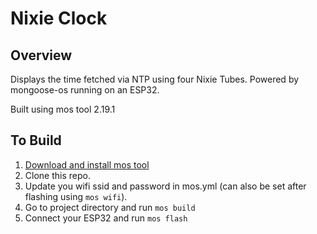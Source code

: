 # Nixie Clock

## Overview

Displays the time fetched via NTP using four Nixie Tubes. Powered by mongoose-os running on an ESP32.

Built using mos tool 2.19.1

## To Build

1. [Download and install mos tool](https://mongoose-os.com/docs/mongoose-os/quickstart/setup.md)
2. Clone this repo.
3. Update you wifi ssid and password in mos.yml (can also be set after flashing using `mos wifi`).
4. Go to project directory and run `mos build`
5. Connect your ESP32 and run `mos flash`

